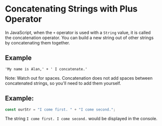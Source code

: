 # Concatenating Strings with Plus Operator
In JavaScript, when the ```+``` operator is used with a ```String``` value, it is called the concatenation operator. You can build a new string out of other strings by concatenating them together.

## Example
```
'My name is Alan,' + ' I concatenate.'
```
Note: Watch out for spaces. Concatenation does not add spaces between concatenated strings, so you'll need to add them yourself.

## Example:
```javascript
const ourStr = "I come first. " + "I come second.";
```
The string ```I come first. I come second.``` would be displayed in the console.
